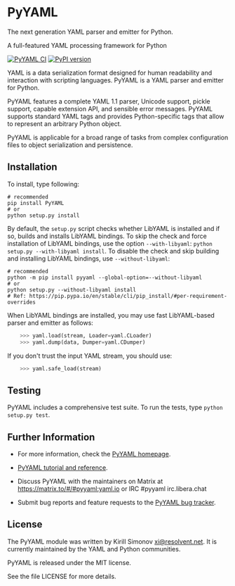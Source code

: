 PyYAML
======

The next generation YAML parser and emitter for Python.

A full-featured YAML processing framework for Python

[![PyYAML CI](https://github.com/yaml/pyyaml/actions/workflows/ci.yaml/badge.svg)](https://github.com/yaml/pyyaml/actions/workflows/ci.yaml)
[![PyPI version](https://badge.fury.io/py/PyYAML.svg)](https://badge.fury.io/py/PyYAML)

YAML is a data serialization format designed for human readability
and interaction with scripting languages.  PyYAML is a YAML parser
and emitter for Python.

PyYAML features a complete YAML 1.1 parser, Unicode support, pickle
support, capable extension API, and sensible error messages.  PyYAML
supports standard YAML tags and provides Python-specific tags that
allow to represent an arbitrary Python object.

PyYAML is applicable for a broad range of tasks from complex
configuration files to object serialization and persistence.

## Installation

To install, type following:

```shell
# recommended
pip install PyYAML
# or
python setup.py install
```

By default, the `setup.py` script checks whether LibYAML is installed and if
so, builds and installs LibYAML bindings.
To skip the check and force installation of LibYAML bindings, use the option
`--with-libyaml`: `python setup.py --with-libyaml install`.
To disable the check and skip building and installing LibYAML bindings, use
`--without-libyaml`:

```shell
# recommended
python -m pip install pyyaml --global-option=--without-libyaml
# or
python setup.py --without-libyaml install
# Ref: https://pip.pypa.io/en/stable/cli/pip_install/#per-requirement-overrides
```

When LibYAML bindings are installed, you may use fast LibYAML-based parser and
emitter as follows:

```python
    >>> yaml.load(stream, Loader=yaml.CLoader)
    >>> yaml.dump(data, Dumper=yaml.CDumper)
```

If you don't trust the input YAML stream, you should use:

```python
    >>> yaml.safe_load(stream)
```

## Testing

PyYAML includes a comprehensive test suite.
To run the tests, type `python setup.py test`.

## Further Information

* For more information, check the
  [PyYAML homepage](https://github.com/yaml/pyyaml).

* [PyYAML tutorial and reference](http://pyyaml.org/wiki/PyYAMLDocumentation).

* Discuss PyYAML with the maintainers on
  Matrix at https://matrix.to/#/#pyyaml:yaml.io or
  IRC #pyyaml irc.libera.chat

* Submit bug reports and feature requests to the
  [PyYAML bug tracker](https://github.com/yaml/pyyaml/issues).

## License

The PyYAML module was written by Kirill Simonov <xi@resolvent.net>.
It is currently maintained by the YAML and Python communities.

PyYAML is released under the MIT license.

See the file LICENSE for more details.
